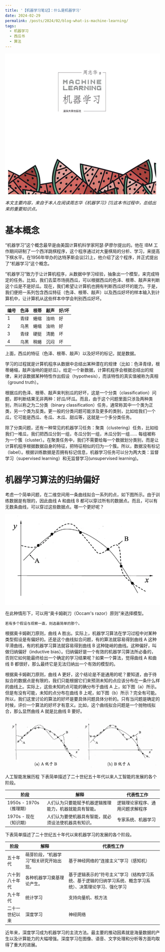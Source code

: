 ```yaml
---
title: '【机器学习笔记】：什么是机器学习'
date: 2024-02-29
permalink: /posts/2024/02/blog-what-is-machine-learning/
tags:
  - 机器学习
  - 西瓜书
  - 算法
---
```

<img src='/images/blog/2024-what-is-machine-learning/what-is-machine-learning-1.png'>

*本文主要内容，来自于本人在阅读周志华《机器学习》[1]这本书过程中，总结出来的重要知识点。*

基本概念
======
“机器学习”这个概念最早是由美国计算机科学家阿瑟·萨廖尔提出的。他在 IBM 工作期间研制了一个西洋跳棋程序，这个程序通过对大量棋局的分析、学习，来提高下棋水平。在1956年举办的达特茅斯会议[2]上，他介绍了这个程序，并正式提出了“机器学习”这个概念。

“机器学习”致力于让计算机程序，从数据中学习经验，抽象出一个模型，来完成特定的任务。比如，我们去菜市场挑西瓜，可以根据西瓜的色泽、根蒂、敲声来判断这个瓜是不是好瓜。现在，我们希望让计算机也拥有判断西瓜好坏的能力。于是，我们便把一系列包含西瓜特征（色泽、根蒂、敲声）以及西瓜好坏的样本输入到计算机中，让计算机从这些样本中学会判别西瓜好坏。

|编号|色泽  |根蒂    |敲声   |好/坏|
|---|------|-------|------|--|
|1	|青绿	|蜷缩	|浊响	|好|
|2	|乌黑	|蜷缩	|浊响	|好|
|3	|青绿	|硬挺	|清脆	|坏|
|4	|乌黑	|稍蜷	|沉闷	|坏|

上面，西瓜的特征（色泽、根蒂、敲声）以及好坏的标记，就是数据。

学习的过程就是计算机程序从数据中总结出某种潜在的规律（比如：色泽青绿，根蒂蜷缩，敲声浊响的是好瓜）。给定一个新数据，计算机程序会根据总结出的规律，来对该数据某种特性作出假设（hypothesis），而该特性的真实值被称为真相（ground truth）。

根据瓜的色泽、根蒂、敲声来判别瓜的好坏，这是一个分类（classification）问题，即判断结果无非两种：好瓜/坏瓜。而且，由于这个问题里面只涉及两种类别，所以称之为二分类（binary classification）任务，通常称其中一个类为正类，另一个类为反类。更一般的分类问题可能涉及更多的类别，比如给我们一个瓜，它可能是西瓜、冬瓜、木瓜、甜瓜等，这就是一个多分类任务。

除了分类问题，还有一种常见的机器学习任务：聚类（clustering）任务，比如给我们一堆瓜，我们把西瓜分到一组，冬瓜分到一组，木瓜分到一组…… 每组被称为一个簇（cluster）。在聚类任务中，我们不需要给每一个数据划分类别，而是让计算机程序根据数据自身的特征，把特征相似的归为一个簇。所以，数据没有标记（label）。根据训练数据是否拥有标记信息，机器学习任务可以分为两大类：监督学习（supervised learning）和无监督学习(unsupervised learning)。

机器学习算法的归纳偏好
======
考虑一个简单问题，在二维空间用一条曲线拟合一系列的点，如下图所示。由于训练数据是有限的，因此曲线 A 和曲线 B 都可以穿过所有的数据点。而且，可以有无数条曲线，可以穿过这些数据点。哪一个更好呢？

<img src='/images/blog/2024-what-is-machine-learning/what-is-machine-learning-2.webp'>

在此种情形下，可以用“奥卡姆剃刀（Occam's razor）原则”来选择模型。
```text
若有多个假设与观察一直，则选最简单的那个。
```

根据奥卡姆剃刀原则，曲线 A 胜出。实际上，机器学习算法在学习过程中对某种类型假设是有偏好的。还是这个曲线拟合问题，有的算法就容易得到曲线 A 这种平滑曲线，有的机器学习算法就容易得到曲线 B 这种陡峭的曲线。这种偏好，叫做归纳偏好（inductive bias）。归纳偏好是一个有效的机器学习算法所必备的，否则它如何能最终给出一个确定的学习结果呢？如果一个算法，觉得曲线 A 和曲线 B 都很好，那么最终它是无法归纳出一个有效的模型的。

根据奥卡姆剃刀原则，曲线 A 更好，这个结论是不是通用的呢？要知道，由于待拟合的数据点是有限的，我们只能根据它们来预测未知的点应该分布在一条什么样的曲线上。实际上，这些未知的点可能的确分布于曲线 A 上，如下图（a）所示。但是有没有可能，未知的点分布在曲线 B 上呢，如下图（b）所示？完全有可能。所以，我们这里讨论的算法的好坏是要具体问题具体分析的。只有当问题是确定的时候，评价一个算法的好坏才有意义。比如，这个曲线拟合问题是一个抛物线拟合，那么显然曲线 A 就是比曲线 B 要好。

<img src='/images/blog/2024-what-is-machine-learning/what-is-machine-learning-3.webp'>

人工智能发展历程
下表简单描述了二十世纪五十年代以来人工智能的发展的各个阶段。

|阶段	|解释	|代表性工作|
|------|-------|--------|
|1950s - 1970s （推理期）	|人们认为只要能赋予机器逻辑推理能力，机器就能具有智能。	|逻辑理论家程序、通用问题求解程序|
|1970s - 现在 （知识期）	|人们认为要使机器具有智能，就必须设法使机器具有知识。	|专家系统、机器学习|

下表简单描述了二十世纪五十年代以来机器学习的发展的各个阶段。

|阶段	|解释	|代表性工作|
|------|-------|--------|
|五十年代	|萌芽阶段，“机器学习”相关研究开始出现。	|基于神经网络的“连接主义”学习（感知机）|
|六十到八十年代	|各种机器学习奠基理论产生。	|基于逻辑表示的“符号主义”学习（结构学习系统、基于逻辑的归纳学习系统、概念学习系统）、决策理论学习、强化学习|
|九十年代	|统计学习	|支持向量机、核方法|
|二十一世纪以来	|深度学习	|神经网络|

近年来，深度学习成为机器学习的主流方法。最主要的推动因素就是海量数据的产生以及计算能力的大幅增强。深度学习在图像、语音、文字处理和分析等方面均取得了重大的进展。